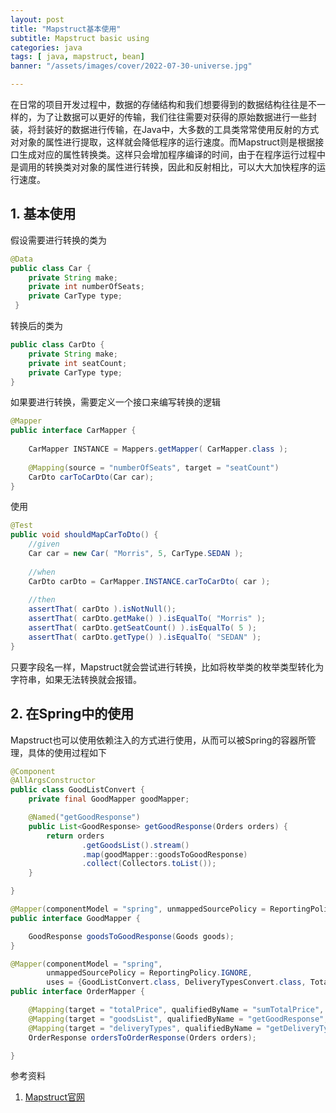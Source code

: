 ```yaml
---
layout: post
title: "Mapstruct基本使用"
subtitle: Mapstruct basic using
categories: java
tags: [ java, mapstruct, bean]
banner: "/assets/images/cover/2022-07-30-universe.jpg"

---
```


在日常的项目开发过程中，数据的存储结构和我们想要得到的数据结构往往是不一样的，为了让数据可以更好的传输，我们往往需要对获得的原始数据进行一些封装，将封装好的数据进行传输，在Java中，大多数的工具类常常使用反射的方式对对象的属性进行提取，这样就会降低程序的运行速度。而Mapstruct则是根据接口生成对应的属性转换类。这样只会增加程序编译的时间，由于在程序运行过程中是调用的转换类对对象的属性进行转换，因此和反射相比，可以大大加快程序的运行速度。

<!--more-->

## 1. 基本使用

假设需要进行转换的类为

```java
@Data
public class Car {
    private String make;
    private int numberOfSeats;
    private CarType type;
 }
```

转换后的类为

```java
public class CarDto {
    private String make;
    private int seatCount;
    private CarType type;
}
```

如果要进行转换，需要定义一个接口来编写转换的逻辑

```java
@Mapper 
public interface CarMapper {
 
    CarMapper INSTANCE = Mappers.getMapper( CarMapper.class ); 
 
    @Mapping(source = "numberOfSeats", target = "seatCount")
    CarDto carToCarDto(Car car); 
}
```

使用

```java
@Test
public void shouldMapCarToDto() {
    //given
    Car car = new Car( "Morris", 5, CarType.SEDAN );
 
    //when
    CarDto carDto = CarMapper.INSTANCE.carToCarDto( car );
 
    //then
    assertThat( carDto ).isNotNull();
    assertThat( carDto.getMake() ).isEqualTo( "Morris" );
    assertThat( carDto.getSeatCount() ).isEqualTo( 5 );
    assertThat( carDto.getType() ).isEqualTo( "SEDAN" );
}
```

只要字段名一样，Mapstruct就会尝试进行转换，比如将枚举类的枚举类型转化为字符串，如果无法转换就会报错。

## 2. 在Spring中的使用

Mapstruct也可以使用依赖注入的方式进行使用，从而可以被Spring的容器所管理，具体的使用过程如下

```java
@Component
@AllArgsConstructor
public class GoodListConvert {
    private final GoodMapper goodMapper;

    @Named("getGoodResponse")
    public List<GoodResponse> getGoodResponse(Orders orders) {
        return orders
                .getGoodsList().stream()
                .map(goodMapper::goodsToGoodResponse)
                .collect(Collectors.toList());
    }

}
```





```java
@Mapper(componentModel = "spring", unmappedSourcePolicy = ReportingPolicy.IGNORE)
public interface GoodMapper {

    GoodResponse goodsToGoodResponse(Goods goods);
}
```





```java
@Mapper(componentModel = "spring",
        unmappedSourcePolicy = ReportingPolicy.IGNORE,
        uses = {GoodListConvert.class, DeliveryTypesConvert.class, TotalPriceConvert.class})
public interface OrderMapper {

    @Mapping(target = "totalPrice", qualifiedByName = "sumTotalPrice", source = ".")
    @Mapping(target = "goodsList", qualifiedByName = "getGoodResponse", source = ".")
    @Mapping(target = "deliveryTypes", qualifiedByName = "getDeliveryTypes", source = ".")
    OrderResponse ordersToOrderResponse(Orders orders);

}
```





参考资料

1. [Mapstruct官网](https://mapstruct.org/)
